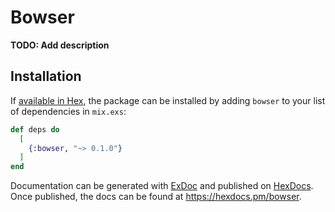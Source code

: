 # Bowser

**TODO: Add description**

## Installation

If [available in Hex](https://hex.pm/docs/publish), the package can be installed
by adding `bowser` to your list of dependencies in `mix.exs`:

```elixir
def deps do
  [
    {:bowser, "~> 0.1.0"}
  ]
end
```

Documentation can be generated with [ExDoc](https://github.com/elixir-lang/ex_doc)
and published on [HexDocs](https://hexdocs.pm). Once published, the docs can
be found at <https://hexdocs.pm/bowser>.

